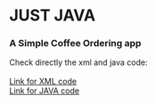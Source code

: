 <h1><b>JUST JAVA</b></h1>

<h3>A Simple Coffee Ordering app</h3>

Check directly the xml and java code: <br><br>
[Link for XML code](https://github.com/nisha0324/Just-Java/blob/master/app/src/main/res/layout/activity_main.xml) <br>
[Link for JAVA code](https://github.com/nisha0324/Just-Java/blob/master/app/src/main/java/com/example/justjava/MainActivity.java) <br>
